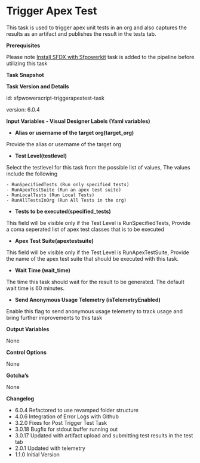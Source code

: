 # Trigger Apex Test

This task is used to trigger apex unit tests in an org and also captures the results as an artifact and publishes the result in the tests tab.

**Prerequisites**

Please note [Install SFDX with Sfpowerkit](../utility-tasks/install-sfdx-cli-with-sfpowerkit.md) task is added to the pipeline before utilizing this task

**Task Snapshot**

**Task Version and Details**

id: sfpwowerscript-triggerapextest-task

version: 6.0.4

**Input Variables - Visual Designer Labels \(Yaml variables\)**

* **Alias or username of the target org\(target\_org\)**

Provide the alias or username of the target org

* **Test Level\(testlevel\)**

Select the testlevel for this task from the possible list of values, The values include the following

```text
- RunSpecifiedTests (Run only specified tests)
- RunApexTestSuite (Run an apex test suite)
- RunLocalTests (Run Local Tests)
- RunAllTestsInOrg (Run All Tests in the org)
```

* **Tests to be executed\(specified\_tests\)**

This field will be visible only if the Test Level is RunSpecifiedTests, Provide a coma seperated list of apex test classes that is to be executed

* **Apex Test Suite\(apextestsuite\)**

This field will be visible only if the Test Level is RunApexTestSuite, Provide the name of the apex test suite that should be executed with this task.

* **Wait Time \(wait\_time\)**

The time this task should wait for the result to be generated. The default wait time is 60 minutes.

* **Send Anonymous Usage Telemetry \(isTelemetryEnabled\)**

Enable this flag to send anonymous usage telemetry to track usage and bring further improvements to this task

**Output Variables**

None

**Control Options**

None

**Gotcha’s**

None

**Changelog**

* 6.0.4 Refactored to use revamped folder structure
* 4.0.6 Integration of Error Logs with Github
* 3.2.0 Fixes for Post Trigger Test Task
* 3.0.18 Bugfix for stdout buffer running out
* 3.0.17 Updated with artifact upload and submitting test results in the test tab
* 2.0.1 Updated with telemetry
* 1.1.0 Initial Version

